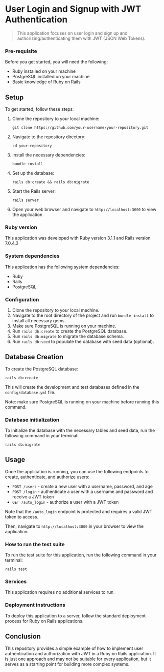 # User Login and Signup with JWT Authentication 

> This application focuses on user login and sign up and authorizing/authenticating them with JWT (JSON Web Tokens).

### Pre-requisite

Before you get started, you will need the following:

* Ruby installed on your machine
* PostgreSQL installed on your machine
* Basic knowledge of Ruby on Rails

## Setup

To get started, follow these steps:

1. Clone the repository to your local machine:

   ```
   git clone https://github.com/your-username/your-repository.git
   ```

2. Navigate to the repository directory:

   ```
   cd your-repository
   ```

3. Install the necessary dependencies:

   ```
   bundle install
   ```

4. Set up the database:

   ```
   rails db:create && rails db:migrate
   ```

5. Start the Rails server:

   ```
   rails server
   ```

6. Open your web browser and navigate to `http://localhost:3000` to view the application.

### Ruby version

This application was developed with Ruby version 3.1.1 and Rails version 7.0.4.3

### System dependencies

This application has the following system dependencies:

* Ruby
* Rails
* PostgreSQL

### Configuration

1. Clone the repository to your local machine.
2. Navigate to the root directory of the project and run `bundle install` to install all necessary gems.
3. Make sure PostgreSQL is running on your machine.
4. Run `rails db:create` to create the PostgreSQL database.
5. Run `rails db:migrate` to migrate the database schema.
6. Run `rails db:seed` to populate the database with seed data (optional).

## Database Creation

To create the PostgreSQL database:

```
rails db:create
```

This will create the development and test databases defined in the `config/database.yml` file.

Note: make sure PostgreSQL is running on your machine before running this command.

### Database initialization

To initialize the database with the necessary tables and seed data, run the following command in your terminal:

```
rails db:migrate
```

## Usage

Once the application is running, you can use the following endpoints to create, authenticate, and authorize users:

- `POST /users` - create a new user with a username, password, and age
- `POST /login` - authenticate a user with a username and password and receive a JWT token
- `GET /auto_login` - authorize a user with a JWT token

Note that the `/auto_login` endpoint is protected and requires a valid JWT token to access.

Then, navigate to `http://localhost:3000` in your browser to view the application.

### How to run the test suite

To run the test suite for this application, run the following command in your terminal:

```
rails test
```

### Services

This application requires no additional services to run.

### Deployment instructions

To deploy this application to a server, follow the standard deployment process for Ruby on Rails applications.

## Conclusion

This repository provides a simple example of how to implement user authentication and authorization with JWT in a Ruby on Rails application. It is just one approach and may not be suitable for every application, but it serves as a starting point for building more complex systems.